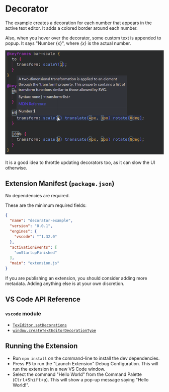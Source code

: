 # Decorator

The example creates a decoration for each number that appears in the active text editor. It adds a colored border around each number.

Also, when you hover over the decorator, some custom text is appended to popup. It says "Number {x}", where *{x}* is the actual number.

![example of decorator in action](img/screenshot.png)

It is a good idea to throttle updating decorators too, as it can slow the UI otherwise.

## Extension Manifest (`package.json`)

No dependencies are required.

These are the minimum required fields:

```json
{
  "name": "decorator-example",
  "version": "0.0.1",
  "engines": {
    "vscode": "^1.32.0"
  },
  "activationEvents": [
    "onStartupFinished"
  ],
  "main": "extension.js"
}
```

If you are publishing an extension, you should consider adding more metadata. Adding anything else is at your own discretion.

## VS Code API Reference

### `vscode` module

- [`TexEditor.setDecorations`](https://code.visualstudio.com/api/references/vscode-api#TextEditor.setDecorations)
- [`window.createTextEditorDecorationType`](https://code.visualstudio.com/api/references/vscode-api#window.createTextEditorDecorationType)

## Running the Extension

- Run `npm install` on the command-line to install the dev dependencies.
- Press <kbd>F5</kbd> to run the "Launch Extension" Debug Configuration. This will run the extension in a new VS Code window.
- Select the command "Hello World" from the Command Palette (<kbd>Ctrl+Shift+p</kbd>). This will show a pop-up message saying "Hello World!".
